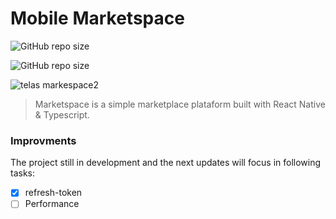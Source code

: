 # Mobile Marketspace
![GitHub repo size](https://img.shields.io/github/repo-size/BigLeoo/mobile-marketspace?style=for-the-badge)

![GitHub repo size](https://img.shields.io/github/repo-size/BigLeoo/mobile-marketspace)


![telas markespace2](https://github.com/BigLeoo/mobile-marketspace/assets/97001094/cdd29f14-adbf-44a0-a41b-499e713976f4)

> Marketspace is a simple marketplace plataform built with React Native & Typescript. 

### Improvments

The project still in development and the next updates will focus in following tasks:

- [x] refresh-token
- [ ] Performance
